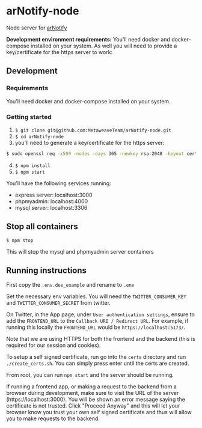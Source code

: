 # arNotify-node

Node server for [arNotify](https://github.com/MetaweaveTeam/arNotify)

**Development environment requirements:** You'll need docker and docker-compose installed on your system.
As well you will need to provide a key/certificate for the https server to work:


## Development

### Requirements

You'll need docker and docker-compose installed on your system.

### Getting started

1. `$ git clone git@github.com:MetaweaveTeam/arNotify-node.git`
2. `$ cd arNotify-node`
3. you'll need to generate a key/certificate for the https server:
```sh
$ sudo openssl req -x509 -nodes -days 365 -newkey rsa:2048 -keyout certs/privkey.pem -out certs/cert.pem
```
4. `$ npm install`
5. `$ npm start`

You'll have the following services running:

- express server: localhost:3000
- phpmyadmin: localhost:4000
- mysql server: localhost:3306

## Stop all containers

`$ npm stop`

This will stop the mysql and phpmyadmin server containers

## Running instructions

First copy the `.env.dev_example` and rename to `.env`

Set the necessary env variables. You will need the `TWITTER_CONSUMER_KEY` and `TWITTER_CONSUMER_SECRET` from twitter.

On Twitter, in the App page, under `User authentication settings`, ensure to add the `FRONTEND_URL` to the `Callback URI / Redirect URL`. For example, if running this locally the `FRONTEND_URL` would be `https://localhost:5173/`.

Note that we are using HTTPS for both the frontend and the backend (this is required for our session and cookies).

To setup a self signed certificate, run go into the `certs` directory and run `./create_certs.sh`. You can simply press enter until the certs are created.

From root, you can run `npm start` and the server should be running.

If running a frontend app, or making a request to the backend from a browser during development, make sure to visit the URL of the server (https://localhost:3000). You will be shown an error message saying the certificate is not trusted. Click "Proceed Anyway" and this will let your browser know you trust your own self signed certificate and thus will allow you to make requests to the backend.
